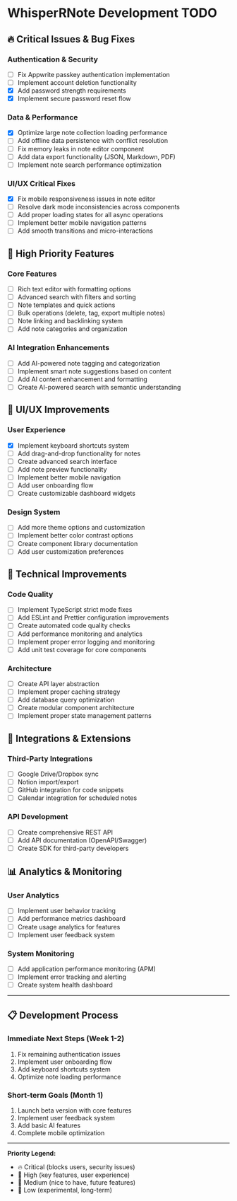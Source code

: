 # WhisperRNote Development TODO

## 🔥 Critical Issues & Bug Fixes

### Authentication & Security
- [ ] Fix Appwrite passkey authentication implementation
- [ ] Implement account deletion functionality
- [x] Add password strength requirements
- [x] Implement secure password reset flow

### Data & Performance
- [x] Optimize large note collection loading performance
- [ ] Add offline data persistence with conflict resolution
- [ ] Fix memory leaks in note editor component
- [ ] Add data export functionality (JSON, Markdown, PDF)
- [ ] Implement note search performance optimization

### UI/UX Critical Fixes
- [x] Fix mobile responsiveness issues in note editor
- [ ] Resolve dark mode inconsistencies across components
- [ ] Add proper loading states for all async operations
- [ ] Implement better mobile navigation patterns
- [ ] Add smooth transitions and micro-interactions

## 🚀 High Priority Features

### Core Features
- [ ] Rich text editor with formatting options
- [ ] Advanced search with filters and sorting
- [ ] Note templates and quick actions
- [ ] Bulk operations (delete, tag, export multiple notes)
- [ ] Note linking and backlinking system
- [ ] Add note categories and organization

### AI Integration Enhancements
- [ ] Add AI-powered note tagging and categorization
- [ ] Implement smart note suggestions based on content
- [ ] Add AI content enhancement and formatting
- [ ] Create AI-powered search with semantic understanding

## 🎨 UI/UX Improvements

### User Experience
- [x] Implement keyboard shortcuts system
- [ ] Add drag-and-drop functionality for notes
- [ ] Create advanced search interface
- [ ] Add note preview functionality
- [ ] Implement better mobile navigation
- [ ] Add user onboarding flow
- [ ] Create customizable dashboard widgets

### Design System
- [ ] Add more theme options and customization
- [ ] Implement better color contrast options
- [ ] Create component library documentation
- [ ] Add user customization preferences

## 🔧 Technical Improvements

### Code Quality
- [ ] Implement TypeScript strict mode fixes
- [ ] Add ESLint and Prettier configuration improvements
- [ ] Create automated code quality checks
- [ ] Add performance monitoring and analytics
- [ ] Implement proper error logging and monitoring
- [ ] Add unit test coverage for core components

### Architecture
- [ ] Create API layer abstraction
- [ ] Implement proper caching strategy
- [ ] Add database query optimization
- [ ] Create modular component architecture
- [ ] Implement proper state management patterns

## 🔌 Integrations & Extensions

### Third-Party Integrations
- [ ] Google Drive/Dropbox sync
- [ ] Notion import/export
- [ ] GitHub integration for code snippets
- [ ] Calendar integration for scheduled notes

### API Development
- [ ] Create comprehensive REST API
- [ ] Add API documentation (OpenAPI/Swagger)
- [ ] Create SDK for third-party developers

## 📊 Analytics & Monitoring

### User Analytics
- [ ] Implement user behavior tracking
- [ ] Add performance metrics dashboard
- [ ] Create usage analytics for features
- [ ] Implement user feedback system

### System Monitoring
- [ ] Add application performance monitoring (APM)
- [ ] Implement error tracking and alerting
- [ ] Create system health dashboard

---

## 📋 Development Process

### Immediate Next Steps (Week 1-2)
1. Fix remaining authentication issues
2. Implement user onboarding flow
3. Add keyboard shortcuts system
4. Optimize note loading performance

### Short-term Goals (Month 1)
1. Launch beta version with core features
2. Implement user feedback system
3. Add basic AI features
4. Complete mobile optimization

---

**Priority Legend:**
- 🔥 Critical (blocks users, security issues)
- 🚀 High (key features, user experience)
- 📱 Medium (nice to have, future features)
- 🎯 Low (experimental, long-term)